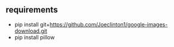 ## requirements

- pip install git+https://github.com/Joeclinton1/google-images-download.git
- pip install pillow
